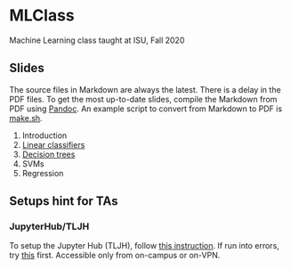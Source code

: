# MLClass
Machine Learning class taught at ISU, Fall 2020



## Slides 

The source files in Markdown are always the latest. There is a delay in the PDF files.
To get the most up-to-date slides, compile the Markdown from PDF using [Pandoc](https://pandoc.org/MANUAL.html). 
An example script to convert from Markdown to PDF is [make.sh](make.sh). 

1. Introduction
2. [Linear classifiers](https://www.dropbox.com/s/b27oqkc3b1su6p2/2_linear_classifiers.pdf?dl=0)
3. [Decision trees](https://www.dropbox.com/s/3ajxaa1v5rykcjl/3_decision_trees.pdf?dl=0)
4. SVMs
5. Regression

## Setups hint for TAs
### JupyterHub/TLJH
To setup the Jupyter Hub (TLJH), follow [this instruction](https://tljh.jupyter.org/en/latest/install/custom-server.html). 
If run into errors, try [this](https://github.com/jupyterhub/the-littlest-jupyterhub/issues/438) first. 
Accessible only from on-campus or on-VPN. 
